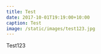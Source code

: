 ```yaml
---
title: Test
date: 2017-10-01T19:19:00+10:00
caption: Test
image: /static/images/test123.jpg
---
```

Test123
